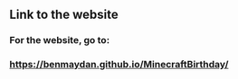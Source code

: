 ## Link to the website
### For the website, go to:
### https://benmaydan.github.io/MinecraftBirthday/
